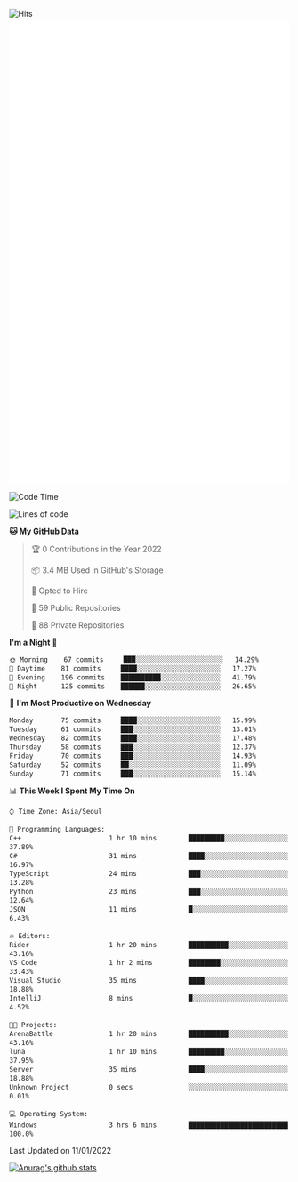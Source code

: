 ![Hits](https://hits.seeyoufarm.com/api/count/incr/badge.svg?url=https%3A%2F%2Fgithub.com%2Fkokose1234&count_bg=%2379C83D&title_bg=%23555555&icon=apple.svg&icon_color=%23E7E7E7&title=hits&edge_flat=false)
<br/>
![Metrics](https://github.com/kokose1234/kokose1234/blob/main/github-metrics.svg)

<!--START_SECTION:waka-->
![Code Time](http://img.shields.io/badge/Code%20Time-355%20hrs%201%20min-blue)

![Lines of code](https://img.shields.io/badge/From%20Hello%20World%20I%27ve%20Written-8%20Million%20lines%20of%20code-blue)

**🐱 My GitHub Data** 

> 🏆 0 Contributions in the Year 2022
 > 
> 📦 3.4 MB Used in GitHub's Storage 
 > 
> 💼 Opted to Hire
 > 
> 📜 59 Public Repositories 
 > 
> 🔑 88 Private Repositories  
 > 
**I'm a Night 🦉** 

```text
🌞 Morning    67 commits     ███░░░░░░░░░░░░░░░░░░░░░░   14.29% 
🌆 Daytime    81 commits     ████░░░░░░░░░░░░░░░░░░░░░   17.27% 
🌃 Evening    196 commits    ██████████░░░░░░░░░░░░░░░   41.79% 
🌙 Night      125 commits    ██████░░░░░░░░░░░░░░░░░░░   26.65%

```
📅 **I'm Most Productive on Wednesday** 

```text
Monday       75 commits     ████░░░░░░░░░░░░░░░░░░░░░   15.99% 
Tuesday      61 commits     ███░░░░░░░░░░░░░░░░░░░░░░   13.01% 
Wednesday    82 commits     ████░░░░░░░░░░░░░░░░░░░░░   17.48% 
Thursday     58 commits     ███░░░░░░░░░░░░░░░░░░░░░░   12.37% 
Friday       70 commits     ███░░░░░░░░░░░░░░░░░░░░░░   14.93% 
Saturday     52 commits     ██░░░░░░░░░░░░░░░░░░░░░░░   11.09% 
Sunday       71 commits     ███░░░░░░░░░░░░░░░░░░░░░░   15.14%

```


📊 **This Week I Spent My Time On** 

```text
⌚︎ Time Zone: Asia/Seoul

💬 Programming Languages: 
C++                      1 hr 10 mins        █████████░░░░░░░░░░░░░░░░   37.89% 
C#                       31 mins             ████░░░░░░░░░░░░░░░░░░░░░   16.97% 
TypeScript               24 mins             ███░░░░░░░░░░░░░░░░░░░░░░   13.28% 
Python                   23 mins             ███░░░░░░░░░░░░░░░░░░░░░░   12.64% 
JSON                     11 mins             █░░░░░░░░░░░░░░░░░░░░░░░░   6.43%

🔥 Editors: 
Rider                    1 hr 20 mins        ██████████░░░░░░░░░░░░░░░   43.16% 
VS Code                  1 hr 2 mins         ████████░░░░░░░░░░░░░░░░░   33.43% 
Visual Studio            35 mins             ████░░░░░░░░░░░░░░░░░░░░░   18.88% 
IntelliJ                 8 mins              █░░░░░░░░░░░░░░░░░░░░░░░░   4.52%

🐱‍💻 Projects: 
ArenaBattle              1 hr 20 mins        ██████████░░░░░░░░░░░░░░░   43.16% 
luna                     1 hr 10 mins        █████████░░░░░░░░░░░░░░░░   37.95% 
Server                   35 mins             ████░░░░░░░░░░░░░░░░░░░░░   18.88% 
Unknown Project          0 secs              ░░░░░░░░░░░░░░░░░░░░░░░░░   0.01%

💻 Operating System: 
Windows                  3 hrs 6 mins        █████████████████████████   100.0%

```


 Last Updated on 11/01/2022
<!--END_SECTION:waka-->

[![Anurag's github stats](https://github-readme-stats.vercel.app/api?username=kokose1234&theme=dracula)](https://github.com/anuraghazra/github-readme-stats)



	

